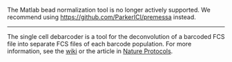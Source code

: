 The Matlab bead normalization tool is no longer actively supported.
We recommend using https://github.com/ParkerICI/premessa instead.

------------------------------------------------

The single cell debarcoder is a tool for the deconvolution of a barcoded FCS file into separate FCS files of each barcode population. For more information, see the [wiki](https://github.com/nolanlab/single-cell-debarcoder/wiki) or the article in [Nature Protocols](http://www.nature.com/nprot/journal/v10/n2/abs/nprot.2015.020.html).

